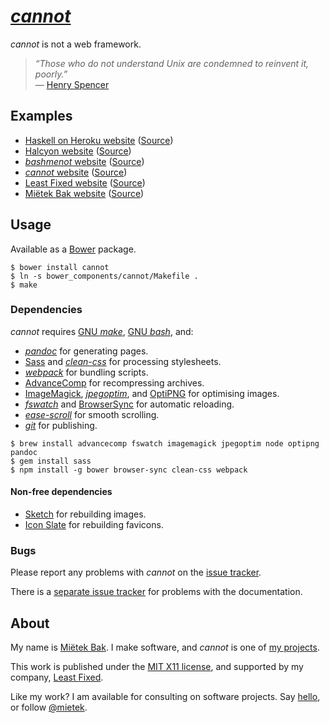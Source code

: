 [_cannot_](http://cannot.mietek.io/)
====================================

_cannot_ is not a web framework.

> _“Those who do not understand Unix are condemned to reinvent it, poorly.”_  
> — [Henry Spencer](http://en.wikipedia.org/wiki/Henry_Spencer)


Examples
--------

- [Haskell on Heroku website](http://haskellonheroku.com/) ([Source](https://github.com/mietek/haskell-on-heroku-website/))
- [Halcyon website](http://halcyon.sh/) ([Source](https://github.com/mietek/halcyon-website/))
- [_bashmenot_ website](http://bashmenot.mietek.io/) ([Source](https://github.com/mietek/bashmenot-website/))
- [_cannot_ website](http://cannot.mietek.io/) ([Source](https://github.com/mietek/cannot-website/))
- [Least Fixed website](http://leastfixed.com/) ([Source](https://github.com/mietek/least-fixed-website/))
- [Miëtek Bak website](http://mietek.io/) ([Source](https://github.com/mietek/mietek-website/))


Usage
-----

Available as a [Bower](http://bower.io/) package.

```
$ bower install cannot
$ ln -s bower_components/cannot/Makefile .
$ make
```


### Dependencies

_cannot_ requires [GNU _make_](http://gnu.org/software/make/), [GNU _bash_](http://gnu.org/software/bash/), and:

- [_pandoc_](http://johnmacfarlane.net/pandoc/) for generating pages.
- [Sass](http://sass-lang.com/) and [_clean-css_](https://github.com/jakubpawlowicz/clean-css/) for processing stylesheets.
- [_webpack_](http://webpack.github.io/) for bundling scripts.
- [Advance<span class="small-caps">Comp</span>](http://advancemame.sourceforge.net/comp-readme.html) for recompressing archives.
- [ImageMagick](http://www.imagemagick.org/), [_jpegoptim_](https://github.com/tjko/jpegoptim/), and [OptiPNG](http://optipng.sourceforge.net/) for optimising images.
- [_fswatch_](https://github.com/emcrisostomo/fswatch/) and [BrowserSync](http://www.browsersync.io/) for automatic reloading.
- [_ease-scroll_](https://github.com/mietek/ease-scroll/) for smooth scrolling.
- [_git_](http://git-scm.com/) for publishing.

```
$ brew install advancecomp fswatch imagemagick jpegoptim node optipng pandoc
$ gem install sass
$ npm install -g bower browser-sync clean-css webpack
```

#### Non-free dependencies

- [Sketch](http://bohemiancoding.com/sketch/) for rebuilding images.
- [Icon Slate](http://www.kodlian.com/apps/icon-slate/) for rebuilding favicons.


### Bugs

Please report any problems with _cannot_ on the [issue tracker](https://github.com/mietek/cannot/issues/).

There is a [separate issue tracker](https://github.com/mietek/cannot-website/issues/) for problems with the documentation.


About
-----

My name is [Miëtek Bak](http://mietek.io/).  I make software, and _cannot_ is one of [my projects](http://mietek.io/projects/).

This work is published under the [MIT X11 license](http://cannot.mietek.io/license/), and supported by my company, [Least Fixed](http://leastfixed.com/).

Like my work?  I am available for consulting on software projects.  Say [hello](http://mietek.io/), or follow [@mietek](http://twitter.com/mietek).
